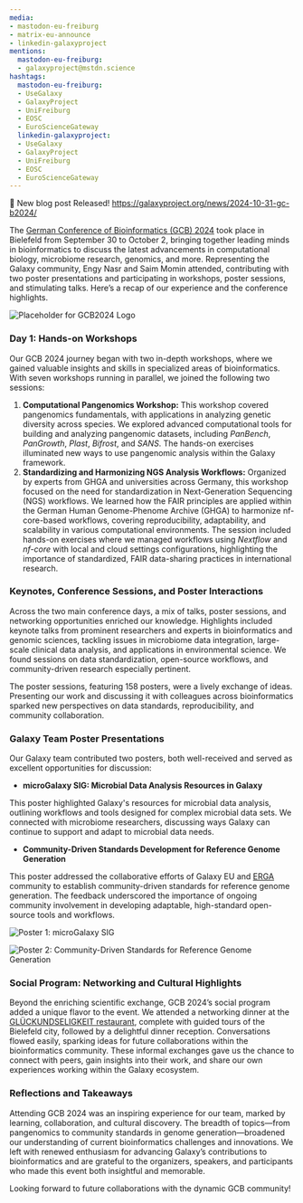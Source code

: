```yaml
---
media:
- mastodon-eu-freiburg
- matrix-eu-announce
- linkedin-galaxyproject
mentions:
  mastodon-eu-freiburg:
  - galaxyproject@mstdn.science
hashtags:
  mastodon-eu-freiburg:
  - UseGalaxy
  - GalaxyProject
  - UniFreiburg
  - EOSC
  - EuroScienceGateway
  linkedin-galaxyproject:
  - UseGalaxy
  - GalaxyProject
  - UniFreiburg
  - EOSC
  - EuroScienceGateway
---
```

📝 New blog post Released!
https://galaxyproject.org/news/2024-10-31-gc-b2024/

The [German Conference of Bioinformatics (GCB) 2024](https://gcb2024.de/) took place in Bielefeld from September 30 to October 2, bringing together leading minds in bioinformatics to discuss the latest advancements in computational biology, microbiome research, genomics, and more. Representing the Galaxy community, Engy Nasr and Saim Momin attended, contributing with two poster presentations and participating in workshops, poster sessions, and stimulating talks. Here’s a recap of our experience and the conference highlights.

![Placeholder for GCB2024 Logo](https://galaxyproject.org/news/2024-10-31-gc-b2024/gcb2024logo.png)

### Day 1: Hands\-on Workshops

Our GCB 2024 journey began with two in\-depth workshops, where we gained valuable insights and skills in specialized areas of bioinformatics. With seven workshops running in parallel, we joined the following two sessions:

1. **Computational Pangenomics Workshop:** This workshop covered pangenomics fundamentals, with applications in analyzing genetic diversity across species. We explored advanced computational tools for building and analyzing pangenomic datasets, including *PanBench*, *PanGrowth*, *Plast*, *Bifrost*, and *SANS*. The hands\-on exercises illuminated new ways to use pangenomic analysis within the Galaxy framework.
2. **Standardizing and Harmonizing NGS Analysis Workflows:** Organized by experts from GHGA and universities across Germany, this workshop focused on the need for standardization in Next\-Generation Sequencing (NGS) workflows. We learned how the FAIR principles are applied within the German Human Genome\-Phenome Archive (GHGA) to harmonize nf\-core\-based workflows, covering reproducibility, adaptability, and scalability in various computational environments. The session included hands\-on exercises where we managed workflows using *Nextflow* and *nf\-core* with local and cloud settings configurations, highlighting the importance of standardized, FAIR data\-sharing practices in international research.

### Keynotes, Conference Sessions, and Poster Interactions

Across the two main conference days, a mix of talks, poster sessions, and networking opportunities enriched our knowledge. Highlights included keynote talks from prominent researchers and experts in bioinformatics and genomic sciences, tackling issues in microbiome data integration, large\-scale clinical data analysis, and applications in environmental science. We found sessions on data standardization, open\-source workflows, and community\-driven research especially pertinent.

The poster sessions, featuring 158 posters, were a lively exchange of ideas. Presenting our work and discussing it with colleagues across bioinformatics sparked new perspectives on data standards, reproducibility, and community collaboration.

### Galaxy Team Poster Presentations

Our Galaxy team contributed two posters, both well\-received and served as excellent opportunities for discussion:

* **microGalaxy SIG: Microbial Data Analysis Resources in Galaxy**  

This poster highlighted Galaxy's resources for microbial data analysis, outlining workflows and tools designed for complex microbial data sets. We connected with microbiome researchers, discussing ways Galaxy can continue to support and adapt to microbial data needs.
* **Community\-Driven Standards Development for Reference Genome Generation**  

This poster addressed the collaborative efforts of Galaxy EU and [ERGA](https://www.erga-biodiversity.eu/) community to establish community\-driven standards for reference genome generation. The feedback underscored the importance of ongoing community involvement in developing adaptable, high\-standard open\-source tools and workflows.

![Poster 1: microGalaxy SIG](https://galaxyproject.org/news/2024-10-31-gc-b2024/gcb2024poster_microgalaxy.jpg)  

![Poster 2: Community-Driven Standards for Reference Genome Generation](https://galaxyproject.org/news/2024-10-31-gc-b2024/gcb2024poster_referencegenome.jpg)

### Social Program: Networking and Cultural Highlights

Beyond the enriching scientific exchange, GCB 2024’s social program added a unique flavor to the event. We attended a networking dinner at the [GLÜCKUNDSELIGKEIT restaurant](https://gcb2024.de/Social+Programme.html), complete with guided tours of the Bielefeld city, followed by a delightful dinner reception. Conversations flowed easily, sparking ideas for future collaborations within the bioinformatics community. These informal exchanges gave us the chance to connect with peers, gain insights into their work, and share our own experiences working within the Galaxy ecosystem.

### Reflections and Takeaways

Attending GCB 2024 was an inspiring experience for our team, marked by learning, collaboration, and cultural discovery. The breadth of topics—from pangenomics to community standards in genome generation—broadened our understanding of current bioinformatics challenges and innovations. We left with renewed enthusiasm for advancing Galaxy’s contributions to bioinformatics and are grateful to the organizers, speakers, and participants who made this event both insightful and memorable.

Looking forward to future collaborations with the dynamic GCB community!